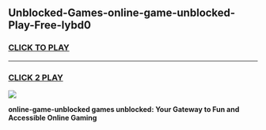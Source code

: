 
## Unblocked-Games-online-game-unblocked-Play-Free-lybd0
<h3>
<a href="https://premium76.site?title=online-game-unblocked&ref=24M">CLICK TO PLAY</a></h3>
<hr>

<h3>
<a href="https://premium76.site?title=online-game-unblocked&ref=24M">CLICK 2 PLAY</a>
  
</h3>

<a href="https://premium76.site?title=online-game-unblocked&ref=24M"><img src="https://clearcache.store/games.png"></a>


**online-game-unblocked games unblocked: Your Gateway to Fun and Accessible Online Gaming**
